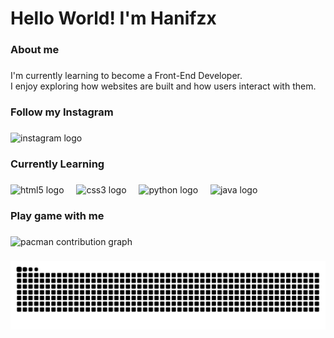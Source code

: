 <h1 align="left">Hello World! I'm Hanifzx</h1>

###

<h3 align="left">About me</h3>

###

<p align="left">I'm currently learning to become a Front-End Developer.  <br>I enjoy exploring how websites are built and how users interact with them.</p>

###

<h3 align="left">Follow my Instagram</h3>

###

<div align="left">
  <img src="https://raw.githubusercontent.com/maurodesouza/profile-readme-generator/master/src/assets/icons/social/instagram/default.svg" width="52" height="40" alt="instagram logo"  />
</div>

###

<h3 align="left">Currently Learning</h3>

###

<div align="left">
  <img src="https://cdn.jsdelivr.net/gh/devicons/devicon/icons/html5/html5-original.svg" height="40" alt="html5 logo"  />
  <img width="12" />
  <img src="https://cdn.jsdelivr.net/gh/devicons/devicon/icons/css3/css3-original.svg" height="40" alt="css3 logo"  />
  <img width="12" />
  <img src="https://cdn.jsdelivr.net/gh/devicons/devicon/icons/python/python-original.svg" height="40" alt="python logo"  />
  <img width="12" />
  <img src="https://cdn.jsdelivr.net/gh/devicons/devicon/icons/java/java-original.svg" height="40" alt="java logo"  />
</div>

###

<h3 align="left">Play game with me</h3>

###

<picture>
  <source media="(prefers-color-scheme: dark)" srcset="https://raw.githubusercontent.com/Hanifzx/Hanifzx/output/pacman-contribution-graph-dark.svg">
  <source media="(prefers-color-scheme: light)" srcset="https://raw.githubusercontent.com/Hanifzx/Hanifzx/output/pacman-contribution-graph.svg">
  <img alt="pacman contribution graph" src="https://raw.githubusercontent.com/Hanifzx/Hanifzx/output/pacman-contribution-graph.svg">
</picture>

###

<img src="https://raw.githubusercontent.com/Hanifzx/Hanifzx/output/snake.svg" alt="Snake animation" />

###